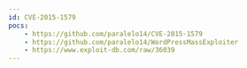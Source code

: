 ```yaml
---
id: CVE-2015-1579
pocs:
    - https://github.com/paralelo14/CVE-2015-1579
    - https://github.com/paralelo14/WordPressMassExploiter
    - https://www.exploit-db.com/raw/36039
---
```

